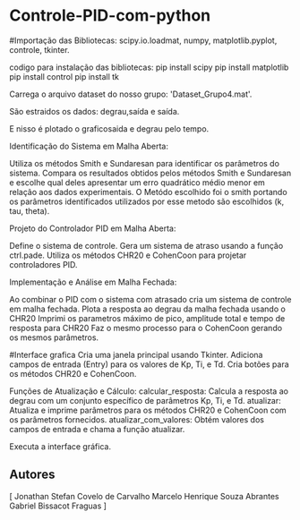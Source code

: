 # Controle-PID-com-python

#Importação das Bibliotecas:
scipy.io.loadmat, numpy, matplotlib.pyplot, controle, tkinter.

codigo para instalação das bibliotecas:
pip install scipy
pip install matplotlib
pip install control
pip install tk

Carrega o arquivo dataset do nosso grupo: 'Dataset_Grupo4.mat'.

São estraidos os dados: degrau,saída e saída.

E nisso é plotado o graficosaida e degrau pelo tempo.





Identificação do Sistema em Malha Aberta:

Utiliza os métodos Smith e Sundaresan para identificar os parâmetros do sistema.
Compara os resultados obtidos pelos métodos Smith e Sundaresan e escolhe qual deles apresentar um erro quadrático médio menor em relação aos dados experimentais.
O Metódo escolhido foi o smith portando os parâmetros identificados utilizados por esse metodo são escolhidos (k, tau, theta).


Projeto do Controlador PID em Malha Aberta:

Define o sistema de controle.
Gera um sistema de atraso usando a função ctrl.pade.
Utiliza os métodos CHR20 e CohenCoon para projetar controladores PID.





Implementação e Análise em Malha Fechada:

Ao combinar o PID com o sistema com atrasado cria um sistema de controle em malha fechada.
Plota a resposta ao degrau da malha fechada usando o CHR20
Imprimi os parametros máximo de pico, amplitude total e tempo de resposta para CHR20
Faz o mesmo processo para o CohenCoon gerando os mesmos parâmetros.





#Interface grafica
Cria uma janela principal usando Tkinter.
Adiciona campos de entrada (Entry) para os valores de Kp, Ti, e Td.
Cria botões para os métodos CHR20 e CohenCoon.

Funções de Atualização e Cálculo:
calcular_resposta: Calcula a resposta ao degrau com um conjunto específico de parâmetros Kp, Ti, e Td.
atualizar: Atualiza e imprime parâmetros para os métodos CHR20 e CohenCoon com os parâmetros fornecidos.
atualizar_com_valores: Obtém valores dos campos de entrada e chama a função atualizar.

Executa a interface gráfica.

## Autores
[
Jonathan Stefan Covelo de Carvalho
Marcelo Henrique Souza Abrantes
Gabriel Bissacot Fraguas
]
